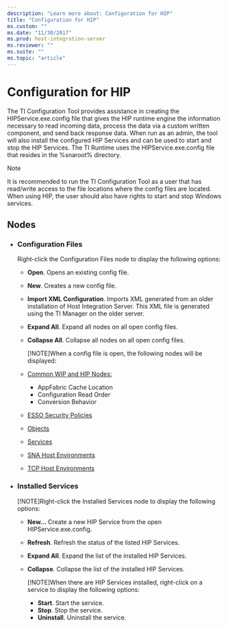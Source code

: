 ```yaml
---
description: "Learn more about: Configuration for HIP"
title: "Configuration for HIP"
ms.custom: ""
ms.date: "11/30/2017"
ms.prod: host-integration-server
ms.reviewer: ""
ms.suite: ""
ms.topic: "article"
---
```

# Configuration for HIP
The TI Configuration Tool provides assistance in creating the HIPService.exe.config file that gives the HIP runtime engine the information necessary to read incoming data, process the data via a custom written component, and send back response data.  When run as an admin, the tool will also install the configured HIP Services and can be used to start and stop the HIP Services.  The TI Runtime uses the HIPService.exe.config file that resides in the %snaroot% directory.

> [!NOTE]
> It is recommended to run the TI Configuration Tool as a user that has read/write access to the file locations where the config files are located. When using HIP, the user should also have rights to start and stop Windows services.
 
## Nodes
* ### **Configuration Files**

    Right-click the Configuration Files node to display the following options:
  - **Open**. Opens an existing config file.
    
  - **New**. Creates a new config file.
    
  - **Import XML Configuration**. Imports XML generated from an older installation of Host Integration Server. This XML file is generated using the TI Manager on the older server.
    
  - **Expand All**. Expand all nodes on all open config files.
    
  - **Collapse All**. Collapse all nodes on all open config files.
    
    [!NOTE]When a config file is open, the following nodes will be displayed:
  - [Common WIP and HIP Nodes:](../core/common-wip-and-hip-nodes.md)
      - AppFabric Cache Location
      - Configuration Read Order
      - Conversion Behavior
  - [ESSO Security Policies](../core/esso-security-policies.md)
  - [Objects](../core/objects.md)
  - [Services](../core/services2.md)
  - [SNA Host Environments](../core/sna-host-environments.md)
  - [TCP Host Environments](../core/tcp-host-environments.md)
        
* ### **Installed Services**
    [!NOTE]Right-click the Installed Services node to display the following options:
  - **New...** Create a new HIP Service from the open HIPService.exe.config.
    
  - **Refresh**. Refresh the status of the listed HIP Services.
    
  - **Expand All**. Expand the list of the installed HIP Services.
    
  - **Collapse**. Collapse the list of the installed HIP Services.
   
    [!NOTE]When there are HIP Services installed, right-click on a service to display the following options:
    - **Start**. Start the service.
    - **Stop**.  Stop the service.
    - **Uninstall**. Uninstall the service.
    
